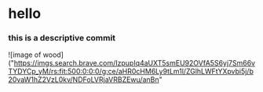 # hello
### this is a descriptive commit
![image of wood]("https://imgs.search.brave.com/IzpupIq4aUXT5smEU92OVfA5S6yj7Sm66vTYDYCp_yM/rs:fit:500:0:0:0/g:ce/aHR0cHM6Ly9tLm1l/ZGlhLWFtYXpvbi5j/b20vaW1hZ2VzL0kv/NDFoLVRjaVRBZEwu/anBn"
